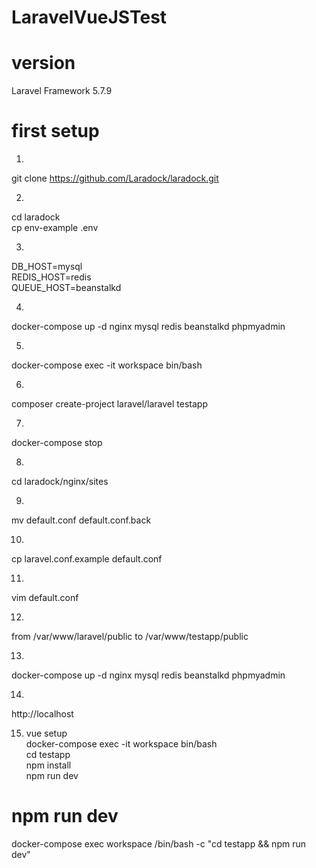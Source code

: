 # LaravelVueJSTest

# version  
Laravel Framework 5.7.9  

# first setup
1.  
git clone https://github.com/Laradock/laradock.git  

2.  
cd laradock  
cp env-example .env  

3.  
DB_HOST=mysql  
REDIS_HOST=redis  
QUEUE_HOST=beanstalkd  

4.  
docker-compose up -d nginx mysql redis beanstalkd phpmyadmin  

5.  
docker-compose exec -it workspace bin/bash  

6.  
composer create-project laravel/laravel testapp  

7.  
docker-compose stop  

8.  
cd laradock/nginx/sites  

9.  
mv default.conf default.conf.back  

10.  
cp laravel.conf.example default.conf  

11.  
vim default.conf  

12.  
from /var/www/laravel/public to /var/www/testapp/public  

13.  
docker-compose up -d nginx mysql redis beanstalkd phpmyadmin  

14. 
http://localhost  

15. vue setup  
docker-compose exec -it workspace bin/bash  
cd testapp  
npm install  
npm run dev  

# npm run dev
docker-compose exec workspace /bin/bash -c "cd testapp && npm run dev"  

